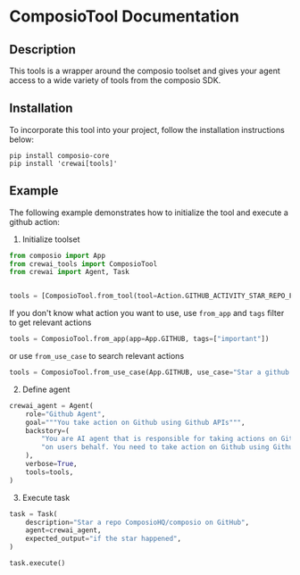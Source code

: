 # ComposioTool Documentation

## Description

This tools is a wrapper around the composio toolset and gives your agent access to a wide variety of tools from the composio SDK.

## Installation

To incorporate this tool into your project, follow the installation instructions below:

```shell
pip install composio-core 
pip install 'crewai[tools]'
```

## Example

The following example demonstrates how to initialize the tool and execute a github action:

1. Initialize toolset

```python
from composio import App
from crewai_tools import ComposioTool
from crewai import Agent, Task


tools = [ComposioTool.from_tool(tool=Action.GITHUB_ACTIVITY_STAR_REPO_FOR_AUTHENTICATED_USER)]
```

If you don't know what action you want to use, use `from_app` and `tags` filter to get relevant actions

```python
tools = ComposioTool.from_app(app=App.GITHUB, tags=["important"])
```

or use `from_use_case` to search relevant actions

```python
tools = ComposioTool.from_use_case(App.GITHUB, use_case="Star a github repository")
```

2. Define agent

```python
crewai_agent = Agent(
    role="Github Agent",
    goal="""You take action on Github using Github APIs""",
    backstory=(
        "You are AI agent that is responsible for taking actions on Github "
        "on users behalf. You need to take action on Github using Github APIs"
    ),
    verbose=True,
    tools=tools,
)
```

3. Execute task

```python
task = Task(
    description="Star a repo ComposioHQ/composio on GitHub",
    agent=crewai_agent,
    expected_output="if the star happened",
)

task.execute()
```


